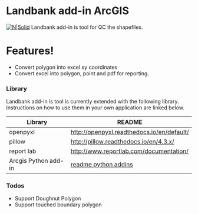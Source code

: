 # Landbank add-in ArcGIS

[![N|Solid](http://resources.arcgis.com/en/shared/rc/images/logo-esri.png)](https://nodesource.com/products/nsolid)
Landbank add-in is tool for QC the shapefiles.

# Features!

  - Convert polygon into excel xy coordinates
  - Convert excel into polygon, point and pdf for reporting.

### Library

Landbank add-in is tool is currently extended with the following library. Instructions on how to use them in your own application are linked below.

| Library | README |
| --- | --- |
| openpyxl | http://openpyxl.readthedocs.io/en/default/ |
| pillow | http://pillow.readthedocs.io/en/4.3.x/ |
| report lab |http://www.reportlab.com/documentation/ |
| Arcgis Python add-in | [readme python addins](http://desktop.arcgis.com/en/arcmap/latest/analyze/python-addins/creating-an-add-in-tool.htm) |



### Todos

 - Support Doughnut Polygon
 - Support touched boundary polygon




